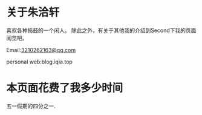 # 关于朱洽轩
喜欢各种捣鼓的一个闲人。
除此之外，有关于其他我的介绍到Second下我的页面阅览吧。

Email:3210262163@qq.com

personal web:blog.iqia.top

# 本页面花费了我多少时间
五一假期的四分之一.



